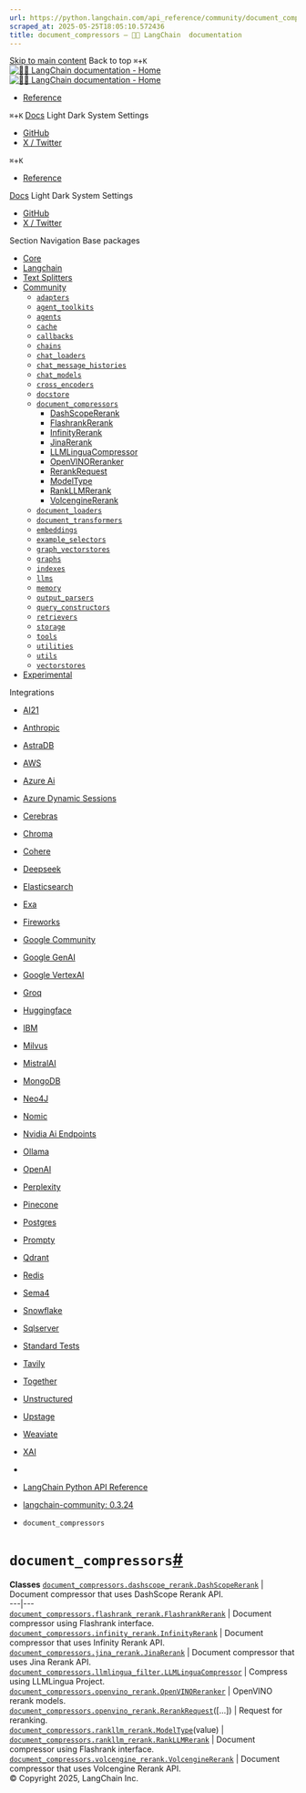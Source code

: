 ```yaml
---
url: https://python.langchain.com/api_reference/community/document_compressors.html
scraped_at: 2025-05-25T18:05:10.572436
title: document_compressors — 🦜🔗 LangChain  documentation
---
```


[Skip to main content](https://python.langchain.com/api_reference/community/document_compressors.html#main-content)
Back to top `⌘`+`K`
[ ![🦜🔗 LangChain documentation - Home](https://python.langchain.com/api_reference/_static/wordmark-api.svg) ![🦜🔗 LangChain documentation - Home](https://python.langchain.com/api_reference/_static/wordmark-api-dark.svg) ](https://python.langchain.com/api_reference/index.html)
  * [ Reference ](https://python.langchain.com/api_reference/reference.html)


`⌘`+`K`
[Docs](https://python.langchain.com/)
Light Dark System Settings
  * [ GitHub](https://github.com/langchain-ai/langchain)
  * [ X / Twitter](https://twitter.com/langchainai)


`⌘`+`K`
  * [ Reference ](https://python.langchain.com/api_reference/reference.html)


[Docs](https://python.langchain.com/)
Light Dark System Settings
  * [ GitHub](https://github.com/langchain-ai/langchain)
  * [ X / Twitter](https://twitter.com/langchainai)


Section Navigation
Base packages
  * [Core](https://python.langchain.com/api_reference/core/index.html)
  * [Langchain](https://python.langchain.com/api_reference/langchain/index.html)
  * [Text Splitters](https://python.langchain.com/api_reference/text_splitters/index.html)
  * [Community](https://python.langchain.com/api_reference/community/index.html)
    * [`adapters`](https://python.langchain.com/api_reference/community/adapters.html)
    * [`agent_toolkits`](https://python.langchain.com/api_reference/community/agent_toolkits.html)
    * [`agents`](https://python.langchain.com/api_reference/community/agents.html)
    * [`cache`](https://python.langchain.com/api_reference/community/cache.html)
    * [`callbacks`](https://python.langchain.com/api_reference/community/callbacks.html)
    * [`chains`](https://python.langchain.com/api_reference/community/chains.html)
    * [`chat_loaders`](https://python.langchain.com/api_reference/community/chat_loaders.html)
    * [`chat_message_histories`](https://python.langchain.com/api_reference/community/chat_message_histories.html)
    * [`chat_models`](https://python.langchain.com/api_reference/community/chat_models.html)
    * [`cross_encoders`](https://python.langchain.com/api_reference/community/cross_encoders.html)
    * [`docstore`](https://python.langchain.com/api_reference/community/docstore.html)
    * [`document_compressors`](https://python.langchain.com/api_reference/community/document_compressors.html)
      * [DashScopeRerank](https://python.langchain.com/api_reference/community/document_compressors/langchain_community.document_compressors.dashscope_rerank.DashScopeRerank.html)
      * [FlashrankRerank](https://python.langchain.com/api_reference/community/document_compressors/langchain_community.document_compressors.flashrank_rerank.FlashrankRerank.html)
      * [InfinityRerank](https://python.langchain.com/api_reference/community/document_compressors/langchain_community.document_compressors.infinity_rerank.InfinityRerank.html)
      * [JinaRerank](https://python.langchain.com/api_reference/community/document_compressors/langchain_community.document_compressors.jina_rerank.JinaRerank.html)
      * [LLMLinguaCompressor](https://python.langchain.com/api_reference/community/document_compressors/langchain_community.document_compressors.llmlingua_filter.LLMLinguaCompressor.html)
      * [OpenVINOReranker](https://python.langchain.com/api_reference/community/document_compressors/langchain_community.document_compressors.openvino_rerank.OpenVINOReranker.html)
      * [RerankRequest](https://python.langchain.com/api_reference/community/document_compressors/langchain_community.document_compressors.openvino_rerank.RerankRequest.html)
      * [ModelType](https://python.langchain.com/api_reference/community/document_compressors/langchain_community.document_compressors.rankllm_rerank.ModelType.html)
      * [RankLLMRerank](https://python.langchain.com/api_reference/community/document_compressors/langchain_community.document_compressors.rankllm_rerank.RankLLMRerank.html)
      * [VolcengineRerank](https://python.langchain.com/api_reference/community/document_compressors/langchain_community.document_compressors.volcengine_rerank.VolcengineRerank.html)
    * [`document_loaders`](https://python.langchain.com/api_reference/community/document_loaders.html)
    * [`document_transformers`](https://python.langchain.com/api_reference/community/document_transformers.html)
    * [`embeddings`](https://python.langchain.com/api_reference/community/embeddings.html)
    * [`example_selectors`](https://python.langchain.com/api_reference/community/example_selectors.html)
    * [`graph_vectorstores`](https://python.langchain.com/api_reference/community/graph_vectorstores.html)
    * [`graphs`](https://python.langchain.com/api_reference/community/graphs.html)
    * [`indexes`](https://python.langchain.com/api_reference/community/indexes.html)
    * [`llms`](https://python.langchain.com/api_reference/community/llms.html)
    * [`memory`](https://python.langchain.com/api_reference/community/memory.html)
    * [`output_parsers`](https://python.langchain.com/api_reference/community/output_parsers.html)
    * [`query_constructors`](https://python.langchain.com/api_reference/community/query_constructors.html)
    * [`retrievers`](https://python.langchain.com/api_reference/community/retrievers.html)
    * [`storage`](https://python.langchain.com/api_reference/community/storage.html)
    * [`tools`](https://python.langchain.com/api_reference/community/tools.html)
    * [`utilities`](https://python.langchain.com/api_reference/community/utilities.html)
    * [`utils`](https://python.langchain.com/api_reference/community/utils.html)
    * [`vectorstores`](https://python.langchain.com/api_reference/community/vectorstores.html)
  * [Experimental](https://python.langchain.com/api_reference/experimental/index.html)


Integrations
  * [AI21](https://python.langchain.com/api_reference/ai21/index.html)
  * [Anthropic](https://python.langchain.com/api_reference/anthropic/index.html)
  * [AstraDB](https://python.langchain.com/api_reference/astradb/index.html)
  * [AWS](https://python.langchain.com/api_reference/aws/index.html)
  * [Azure Ai](https://python.langchain.com/api_reference/azure_ai/index.html)
  * [Azure Dynamic Sessions](https://python.langchain.com/api_reference/azure_dynamic_sessions/index.html)
  * [Cerebras](https://python.langchain.com/api_reference/cerebras/index.html)
  * [Chroma](https://python.langchain.com/api_reference/chroma/index.html)
  * [Cohere](https://python.langchain.com/api_reference/cohere/index.html)
  * [Deepseek](https://python.langchain.com/api_reference/deepseek/index.html)
  * [Elasticsearch](https://python.langchain.com/api_reference/elasticsearch/index.html)
  * [Exa](https://python.langchain.com/api_reference/exa/index.html)
  * [Fireworks](https://python.langchain.com/api_reference/fireworks/index.html)
  * [Google Community](https://python.langchain.com/api_reference/google_community/index.html)
  * [Google GenAI](https://python.langchain.com/api_reference/google_genai/index.html)
  * [Google VertexAI](https://python.langchain.com/api_reference/google_vertexai/index.html)
  * [Groq](https://python.langchain.com/api_reference/groq/index.html)
  * [Huggingface](https://python.langchain.com/api_reference/huggingface/index.html)
  * [IBM](https://python.langchain.com/api_reference/ibm/index.html)
  * [Milvus](https://python.langchain.com/api_reference/milvus/index.html)
  * [MistralAI](https://python.langchain.com/api_reference/mistralai/index.html)
  * [MongoDB](https://python.langchain.com/api_reference/mongodb/index.html)
  * [Neo4J](https://python.langchain.com/api_reference/neo4j/index.html)
  * [Nomic](https://python.langchain.com/api_reference/nomic/index.html)
  * [Nvidia Ai Endpoints](https://python.langchain.com/api_reference/nvidia_ai_endpoints/index.html)
  * [Ollama](https://python.langchain.com/api_reference/ollama/index.html)
  * [OpenAI](https://python.langchain.com/api_reference/openai/index.html)
  * [Perplexity](https://python.langchain.com/api_reference/perplexity/index.html)
  * [Pinecone](https://python.langchain.com/api_reference/pinecone/index.html)
  * [Postgres](https://python.langchain.com/api_reference/postgres/index.html)
  * [Prompty](https://python.langchain.com/api_reference/prompty/index.html)
  * [Qdrant](https://python.langchain.com/api_reference/qdrant/index.html)
  * [Redis](https://python.langchain.com/api_reference/redis/index.html)
  * [Sema4](https://python.langchain.com/api_reference/sema4/index.html)
  * [Snowflake](https://python.langchain.com/api_reference/snowflake/index.html)
  * [Sqlserver](https://python.langchain.com/api_reference/sqlserver/index.html)
  * [Standard Tests](https://python.langchain.com/api_reference/standard_tests/index.html)
  * [Tavily](https://python.langchain.com/api_reference/tavily/index.html)
  * [Together](https://python.langchain.com/api_reference/together/index.html)
  * [Unstructured](https://python.langchain.com/api_reference/unstructured/index.html)
  * [Upstage](https://python.langchain.com/api_reference/upstage/index.html)
  * [Weaviate](https://python.langchain.com/api_reference/weaviate/index.html)
  * [XAI](https://python.langchain.com/api_reference/xai/index.html)


  * [ ](https://python.langchain.com/api_reference/index.html)
  * [LangChain Python API Reference](https://python.langchain.com/api_reference/reference.html)
  * [langchain-community: 0.3.24](https://python.langchain.com/api_reference/community/index.html)
  * `document_compressors`


# `document_compressors`[#](https://python.langchain.com/api_reference/community/document_compressors.html#module-langchain_community.document_compressors "Link to this heading")
**Classes**
[`document_compressors.dashscope_rerank.DashScopeRerank`](https://python.langchain.com/api_reference/community/document_compressors/langchain_community.document_compressors.dashscope_rerank.DashScopeRerank.html#langchain_community.document_compressors.dashscope_rerank.DashScopeRerank "langchain_community.document_compressors.dashscope_rerank.DashScopeRerank") | Document compressor that uses DashScope Rerank API.  
---|---  
[`document_compressors.flashrank_rerank.FlashrankRerank`](https://python.langchain.com/api_reference/community/document_compressors/langchain_community.document_compressors.flashrank_rerank.FlashrankRerank.html#langchain_community.document_compressors.flashrank_rerank.FlashrankRerank "langchain_community.document_compressors.flashrank_rerank.FlashrankRerank") | Document compressor using Flashrank interface.  
[`document_compressors.infinity_rerank.InfinityRerank`](https://python.langchain.com/api_reference/community/document_compressors/langchain_community.document_compressors.infinity_rerank.InfinityRerank.html#langchain_community.document_compressors.infinity_rerank.InfinityRerank "langchain_community.document_compressors.infinity_rerank.InfinityRerank") | Document compressor that uses Infinity Rerank API.  
[`document_compressors.jina_rerank.JinaRerank`](https://python.langchain.com/api_reference/community/document_compressors/langchain_community.document_compressors.jina_rerank.JinaRerank.html#langchain_community.document_compressors.jina_rerank.JinaRerank "langchain_community.document_compressors.jina_rerank.JinaRerank") | Document compressor that uses Jina Rerank API.  
[`document_compressors.llmlingua_filter.LLMLinguaCompressor`](https://python.langchain.com/api_reference/community/document_compressors/langchain_community.document_compressors.llmlingua_filter.LLMLinguaCompressor.html#langchain_community.document_compressors.llmlingua_filter.LLMLinguaCompressor "langchain_community.document_compressors.llmlingua_filter.LLMLinguaCompressor") | Compress using LLMLingua Project.  
[`document_compressors.openvino_rerank.OpenVINOReranker`](https://python.langchain.com/api_reference/community/document_compressors/langchain_community.document_compressors.openvino_rerank.OpenVINOReranker.html#langchain_community.document_compressors.openvino_rerank.OpenVINOReranker "langchain_community.document_compressors.openvino_rerank.OpenVINOReranker") | OpenVINO rerank models.  
[`document_compressors.openvino_rerank.RerankRequest`](https://python.langchain.com/api_reference/community/document_compressors/langchain_community.document_compressors.openvino_rerank.RerankRequest.html#langchain_community.document_compressors.openvino_rerank.RerankRequest "langchain_community.document_compressors.openvino_rerank.RerankRequest")([...]) | Request for reranking.  
[`document_compressors.rankllm_rerank.ModelType`](https://python.langchain.com/api_reference/community/document_compressors/langchain_community.document_compressors.rankllm_rerank.ModelType.html#langchain_community.document_compressors.rankllm_rerank.ModelType "langchain_community.document_compressors.rankllm_rerank.ModelType")(value) |   
[`document_compressors.rankllm_rerank.RankLLMRerank`](https://python.langchain.com/api_reference/community/document_compressors/langchain_community.document_compressors.rankllm_rerank.RankLLMRerank.html#langchain_community.document_compressors.rankllm_rerank.RankLLMRerank "langchain_community.document_compressors.rankllm_rerank.RankLLMRerank") | Document compressor using Flashrank interface.  
[`document_compressors.volcengine_rerank.VolcengineRerank`](https://python.langchain.com/api_reference/community/document_compressors/langchain_community.document_compressors.volcengine_rerank.VolcengineRerank.html#langchain_community.document_compressors.volcengine_rerank.VolcengineRerank "langchain_community.document_compressors.volcengine_rerank.VolcengineRerank") | Document compressor that uses Volcengine Rerank API.  
© Copyright 2025, LangChain Inc. 

